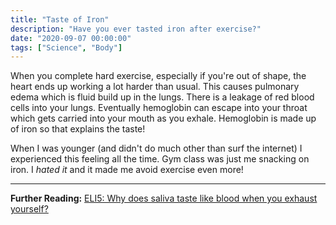 ```yaml
---
title: "Taste of Iron"
description: "Have you ever tasted iron after exercise?"
date: "2020-09-07 00:00:00"
tags: ["Science", "Body"]
---
```


When you complete hard exercise, especially if you're out of shape, the heart ends up working a lot harder than usual. This causes pulmonary edema which is fluid build up in the lungs. There is a leakage of red blood cells into your lungs. Eventually hemoglobin can escape into your throat which gets carried into your mouth as you exhale. Hemoglobin is made up of iron so that explains the taste!

When I was younger (and didn't do much other than surf the internet) I experienced this feeling all the time. Gym class was just me snacking on iron. I _hated it_ and it made me avoid exercise even more!

---

<footer>

**Further Reading:** [ELI5: Why does saliva taste like blood when you exhaust yourself?](https://www.reddit.com/r/explainlikeimfive/comments/io2wdg/eli5_why_does_saliva_taste_like_blood_when_you/)

</footer>
